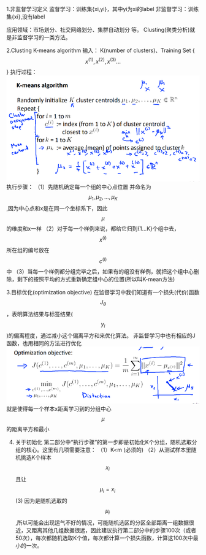 1.非监督学习定义
监督学习：训练集{xi,yi}，其中yi为xi的label
非监督学习：训练集{xi},没有label

应用领域：市场划分、社交网络划分、集群自动划分 等。
Clusting(聚类分析)就是非监督学习的一类方法。

2.Clusting K-means algorithm
输入： K(number of clusters)、Training Set { $$x^{(1)},x^{(2)},x^{(3)}...$$ }
执行过程：
![](/机器学习/images/70.png)
执行步骤：
（1）先随机确定每一个组的中心点位置 并命名为 $$\mu_1,\mu_2,...,\mu_K$$,因为中心点和x是在同一个坐标系下，因此$$\mu$$的维度和x一样
（2）对于每一个样例来说，都给它归到{1...K}个组中去，$$x^{(i)}$$所在组的编号放在$$c^{(i)}$$中
（3）当每一个样例都分组完毕之后，如果有的组没有样例，就把这个组中心删除，剩下的按照平均的方式重新确定组中心的位置(所以叫K-mean方法)

3.目标优化(optimization objective)
在监督学习中我们知道有一个损失(代价)函数$$J_\theta$$，表明算法结果与标签结果($$y_i$$)的偏离程度，通过减小这个偏离平方和来优化算法。
非监督学习中也有相应的J函数，也用相同的方法进行优化
![](/机器学习/images/71.png)
就是使得每一个样本x距离学习到的分组中心$$\mu$$的距离平方和最小

4. 关于初始化
第二部分中“执行步骤”的第一步即是初始化K个分组，随机选取分组的核心。这里有几项需要注意：
 （1）K<m (必须的)
 （2）从测试样本里随机挑选K个样本$$x_i$$且让$$\mu_i = x_i$$
  (3) 因为是随机选取的$$\mu_i$$,所以可能会出现运气不好的情况，可能随机选区的分区全部距离一组数据很近，又距离其他几组数据很远，因此建议执行第二部分中的步骤100次（或者50次），每次都随机选取K个值，每次都计算一个损失函数，计算这100次中最小的一次。